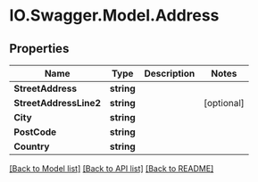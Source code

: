 # IO.Swagger.Model.Address

## Properties

Name | Type | Description | Notes
------------ | ------------- | ------------- | -------------
**StreetAddress** | **string** |  |
**StreetAddressLine2** | **string** |  | [optional]
**City** | **string** |  |
**PostCode** | **string** |  |
**Country** | **string** |  |

[[Back to Model list]](../README.md#documentation-for-models) [[Back to API list]](../README.md#documentation-for-api-endpoints) [[Back to README]](../README.md)

